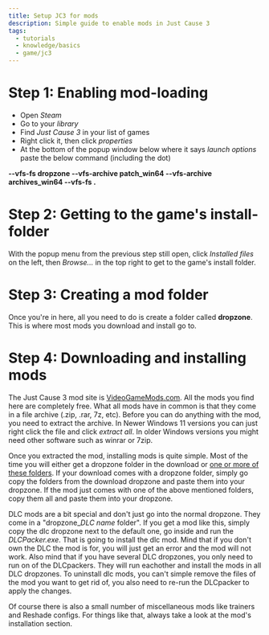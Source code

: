 ```yaml
---
title: Setup JC3 for mods
description: Simple guide to enable mods in Just Cause 3
tags:
  - tutorials
  - knowledge/basics
  - game/jc3
---
```

# Step 1: Enabling mod-loading

- Open *Steam*
- Go to your *library*
- Find *Just Cause 3* in your list of games
- Right click it, then click *properties*
- At the bottom of the popup window below where it says *launch options* paste the below command (including the dot)

**--vfs-fs dropzone --vfs-archive patch_win64 --vfs-archive archives_win64 --vfs-fs .**

# Step 2: Getting to the game's install-folder

With the popup menu from the previous step still open, click *Installed files* on the left, then *Browse...* in the top right to get to the game's install folder.

# Step 3: Creating a mod folder

Once you're in here, all you need to do is create a folder called **dropzone**. This is where most mods you download and install go to.

# Step 4: Downloading and installing mods

The Just Cause 3 mod site is [VideoGameMods.com](https://videogamemods.com/justcause3/). All the mods you find here are completely free. What all mods have in common is that they come in a file archive (.zip, .rar, 7z, etc). Before you can do anything with the mod, you need to extract the archive. In Newer Windows 11 versions you can just right click the file and click *extract all*. In older Windows versions you might need other software such as winrar or 7zip.

Once you extracted the mod, installing mods is quite simple. Most of the time you will either get a dropzone folder in the download or [one or more of these folders](files/jc3/overview.md).
If your download comes with a dropzone folder, simply go copy the folders from the download dropzone and paste them into your dropzone. If the mod just comes with one of the above mentioned folders, copy them all and paste them into your dropzone.

DLC mods are a bit special and don't just go into the normal dropzone. 
They come in a "dropzone_*DLC name* folder". If you get a mod like this, simply copy the dlc dropzone next to the default one, go inside and run the *DLCPacker.exe*. That is going to install the dlc mod. 
Mind that if you don't own the DLC the mod is for, you will just get an error and the mod will not work. Also mind that if you have several DLC dropzones, you only need to run on of the DLCpackers. They will run eachother and install the mods in all DLC dropzones.
To uninstall dlc mods, you can't simple remove the files of the mod you want to get rid of, you also need to re-run the DLCpacker to apply the changes.

Of course there is also a small number of miscellaneous mods like trainers and Reshade configs. For things like that, always take a look at the mod's installation section.